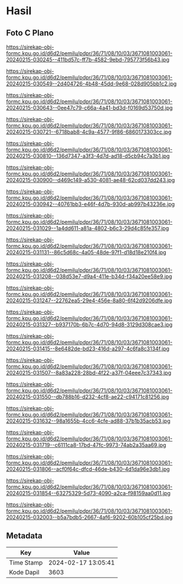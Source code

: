 # Hasil

## Foto C Plano

https://sirekap-obj-formc.kpu.go.id/d6d2/pemilu/pdpr/36/71/08/10/03/3671081003061-20240215-030245--411bd57c-ff7b-4582-9ebd-795773f56b43.jpg

https://sirekap-obj-formc.kpu.go.id/d6d2/pemilu/pdpr/36/71/08/10/03/3671081003061-20240215-030549--2d404726-4b48-45dd-9e68-028d905bb1c2.jpg

https://sirekap-obj-formc.kpu.go.id/d6d2/pemilu/pdpr/36/71/08/10/03/3671081003061-20240215-030643--0ee47c79-c66a-4a41-bd3d-f0169d53750d.jpg

https://sirekap-obj-formc.kpu.go.id/d6d2/pemilu/pdpr/36/71/08/10/03/3671081003061-20240215-030721--6718bab8-4c9a-4577-9f86-6860173303cc.jpg

https://sirekap-obj-formc.kpu.go.id/d6d2/pemilu/pdpr/36/71/08/10/03/3671081003061-20240215-030810--136d7347-a3f3-4d7d-ad18-d5cb94c7a3b1.jpg

https://sirekap-obj-formc.kpu.go.id/d6d2/pemilu/pdpr/36/71/08/10/03/3671081003061-20240215-030900--d469c149-a530-4081-ae48-62cd037dd243.jpg

https://sirekap-obj-formc.kpu.go.id/d6d2/pemilu/pdpr/36/71/08/10/03/3671081003061-20240215-030942--40761bb3-e46f-4d7b-930d-ab997b43236e.jpg

https://sirekap-obj-formc.kpu.go.id/d6d2/pemilu/pdpr/36/71/08/10/03/3671081003061-20240215-031029--1a4dd611-a81a-4802-b6c3-29d4c85fe357.jpg

https://sirekap-obj-formc.kpu.go.id/d6d2/pemilu/pdpr/36/71/08/10/03/3671081003061-20240215-031131--86c5d68c-4a05-48de-97f1-d18d18e210f4.jpg

https://sirekap-obj-formc.kpu.go.id/d6d2/pemilu/pdpr/36/71/08/10/03/3671081003061-20240215-031208--038d53e7-d9a4-411e-b34d-f34a20ee58e9.jpg

https://sirekap-obj-formc.kpu.go.id/d6d2/pemilu/pdpr/36/71/08/10/03/3671081003061-20240215-031247--22762ea5-29e4-456e-8a80-6f42d9206dfe.jpg

https://sirekap-obj-formc.kpu.go.id/d6d2/pemilu/pdpr/36/71/08/10/03/3671081003061-20240215-031327--b937170b-6b7c-4d70-94d8-3129d308cae3.jpg

https://sirekap-obj-formc.kpu.go.id/d6d2/pemilu/pdpr/36/71/08/10/03/3671081003061-20240215-031415--8e6482de-bd23-416d-a297-4c6fa8c3134f.jpg

https://sirekap-obj-formc.kpu.go.id/d6d2/pemilu/pdpr/36/71/08/10/03/3671081003061-20240215-031507--8a83a228-28bd-4f22-a37f-04eee7c37343.jpg

https://sirekap-obj-formc.kpu.go.id/d6d2/pemilu/pdpr/36/71/08/10/03/3671081003061-20240215-031550--db788b16-d232-4cf8-ae22-c94171c81256.jpg

https://sirekap-obj-formc.kpu.go.id/d6d2/pemilu/pdpr/36/71/08/10/03/3671081003061-20240215-031632--98a1655b-4cc6-4cfe-ad88-37b1b35acb53.jpg

https://sirekap-obj-formc.kpu.go.id/d6d2/pemilu/pdpr/36/71/08/10/03/3671081003061-20240215-031719--c6111ca8-17bd-47fc-9973-74ab2a35aa69.jpg

https://sirekap-obj-formc.kpu.go.id/d6d2/pemilu/pdpr/36/71/08/10/03/3671081003061-20240215-031806--acf0f64c-dfcd-46de-b430-4d1da96e3db1.jpg

https://sirekap-obj-formc.kpu.go.id/d6d2/pemilu/pdpr/36/71/08/10/03/3671081003061-20240215-031854--63275329-5d73-4090-a2ca-f98159aa0d11.jpg

https://sirekap-obj-formc.kpu.go.id/d6d2/pemilu/pdpr/36/71/08/10/03/3671081003061-20240215-032003--b5a7bdb5-2667-4af6-9202-60b105cf25bd.jpg


## Metadata

| Key        | Value               |
| ---------- | ------------------- |
| Time Stamp | 2024-02-17 13:05:41 |
| Kode Dapil | 3603                |




